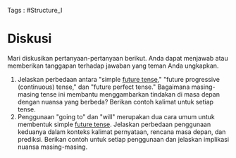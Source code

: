 Tags : #Structure_I 
# Diskusi
Mari diskusikan pertanyaan-pertanyaan berikut. Anda dapat menjawab atau memberikan tanggapan terhadap jawaban yang teman Anda ungkapkan.

1. Jelaskan perbedaan antara "simple [future tense](https://elearning.ut.ac.id/mod/resource/view.php?id=16872690 "Future Tense")," "future progressive (continuous) tense," dan "future perfect tense." Bagaimana masing-masing tense ini membantu menggambarkan tindakan di masa depan dengan nuansa yang berbeda? Berikan contoh kalimat untuk setiap tense.
2. Penggunaan "going to" dan "will" merupakan dua cara umum untuk membentuk simple [future tense](https://elearning.ut.ac.id/mod/resource/view.php?id=16872690 "Future Tense"). Jelaskan perbedaan penggunaan keduanya dalam konteks kalimat pernyataan, rencana masa depan, dan prediksi. Berikan contoh untuk setiap penggunaan dan jelaskan implikasi nuansa masing-masing.
